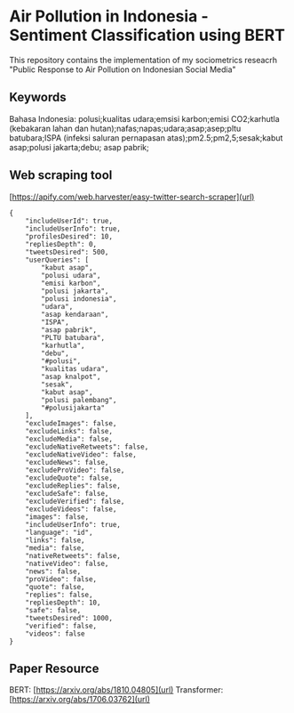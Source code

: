 # Air Pollution in Indonesia - Sentiment Classification using BERT
This repository contains the implementation of my sociometrics reseacrh "Public Response to Air Pollution on Indonesian Social Media"

## Keywords
Bahasa Indonesia: polusi;kualitas udara;emsisi karbon;emisi CO2;karhutla (kebakaran lahan dan hutan);nafas;napas;udara;asap;asep;pltu batubara;ISPA (infeksi saluran pernapasan atas);pm2.5;pm2,5;sesak;kabut asap;polusi jakarta;debu; asap pabrik;

## Web scraping tool
[https://apify.com/web.harvester/easy-twitter-search-scraper](url)
```
{
    "includeUserId": true,
    "includeUserInfo": true,
    "profilesDesired": 10,
    "repliesDepth": 0,
    "tweetsDesired": 500,
    "userQueries": [
        "kabut asap",
        "polusi udara",
        "emisi karbon",
        "polusi jakarta",
        "polusi indonesia",
        "udara",
        "asap kendaraan",
        "ISPA",
        "asap pabrik",
        "PLTU batubara",
        "karhutla",
        "debu",
        "#polusi",
        "kualitas udara",
        "asap knalpot",
        "sesak",
        "kabut asap",
        "polusi palembang",
        "#polusijakarta"
    ],
    "excludeImages": false,
    "excludeLinks": false,
    "excludeMedia": false,
    "excludeNativeRetweets": false,
    "excludeNativeVideo": false,
    "excludeNews": false,
    "excludeProVideo": false,
    "excludeQuote": false,
    "excludeReplies": false,
    "excludeSafe": false,
    "excludeVerified": false,
    "excludeVideos": false,
    "images": false,
    "includeUserInfo": true,
    "language": "id",
    "links": false,
    "media": false,
    "nativeRetweets": false,
    "nativeVideo": false,
    "news": false,
    "proVideo": false,
    "quote": false,
    "replies": false,
    "repliesDepth": 10,
    "safe": false,
    "tweetsDesired": 1000,
    "verified": false,
    "videos": false
}
```
## Paper Resource
BERT: [https://arxiv.org/abs/1810.04805](url)
Transformer: [https://arxiv.org/abs/1706.03762](url)
